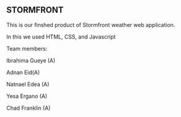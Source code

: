 ##                             STORMFRONT 

This is our finshed product of Stormfront weather web application.  

In this we used HTML, CSS, and Javascript 

Team members:

Ibrahima Gueye (A)

Adnan Eid(A)

Natnael Edea (A)

Yesa Ergano (A)

Chad Franklin (A)


